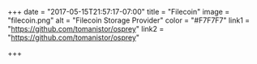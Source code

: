 +++
date = "2017-05-15T21:57:17-07:00"
title = "Filecoin"
image = "filecoin.png"
alt = "Filecoin Storage Provider"
color = "#F7F7F7"
link1 = "https://github.com/tomanistor/osprey"
link2 = "https://github.com/tomanistor/osprey"

+++
